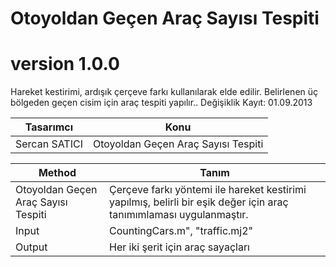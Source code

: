 # Otoyoldan Geçen Araç Sayısı Tespiti

# version 1.0.0
Hareket kestirimi, ardışık çerçeve farkı kullanılarak elde edilir. Belirlenen üç bölgeden geçen cisim için araç tespiti yapılır.. Değişiklik Kayıt: 01.09.2013

Tasarımcı | Konu  |
---| --- |
Sercan SATICI | Otoyoldan Geçen Araç Sayısı Tespiti |


Method | Tanım  |
---| --- |
Otoyoldan Geçen Araç Sayısı Tespiti | Çerçeve farkı yöntemi ile hareket kestirimi yapılmış, belirli bir eşik değer için araç tanımımlaması uygulanmaştır. |
Input |  CountingCars.m", "traffic.mj2" |
Output | Her iki şerit için araç sayaçları |
